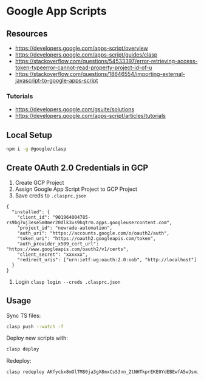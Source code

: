 # Google App Scripts

## Resources

- https://developers.google.com/apps-script/overview
- https://developers.google.com/apps-script/guides/clasp
- https://stackoverflow.com/questions/54533397/error-retrieving-access-token-typeerror-cannot-read-property-project-id-of-u
- https://stackoverflow.com/questions/18646554/importing-external-javascript-to-google-apps-script

### Tutorials

- https://developers.google.com/gsuite/solutions
- https://developers.google.com/apps-script/articles/tutorials

## Local Setup

```bash
npm i -g @google/clasp
```

## Create OAuth 2.0 Credentials in GCP

1. Create GCP Project
1. Assign Google App Script Project to GCP Project
1. Save creds to `.clasprc.json`

```
{
  "installed": {
    "client_id": "901964004785-rs9bg7uj3ese5m0mer20dlk3us9hqtrm.apps.googleusercontent.com",
    "project_id": "newrade-automation",
    "auth_uri": "https://accounts.google.com/o/oauth2/auth",
    "token_uri": "https://oauth2.googleapis.com/token",
    "auth_provider_x509_cert_url": "https://www.googleapis.com/oauth2/v1/certs",
    "client_secret": "xxxxxx",
    "redirect_uris": ["urn:ietf:wg:oauth:2.0:oob", "http://localhost"]
  }
}
```

1. Login `clasp login --creds .clasprc.json`

## Usage

Sync TS files:

```bash
clasp push --watch -f
```

Deploy new scripts with:

```bash
clasp deploy
```

Redeploy:

```bash
clasp redeploy AKfycbx8mOlTM80ja3gX8mxCsS3nn_ZtNHTkprEKE0YdEBEwfA5wJsmiHj2aYQ
```
